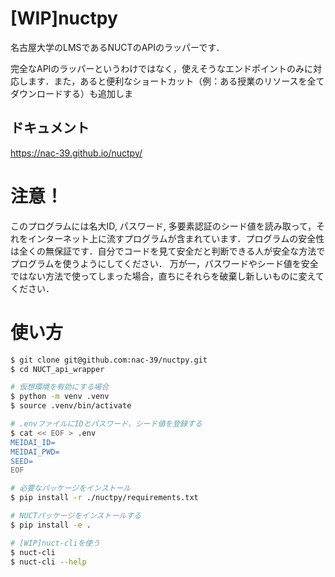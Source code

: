 # [WIP]nuctpy

名古屋大学のLMSであるNUCTのAPIのラッパーです．

完全なAPIのラッパーというわけではなく，使えそうなエンドポイントのみに対応します．また，あると便利なショートカット（例：ある授業のリソースを全てダウンロードする）も追加しま

## ドキュメント
https://nac-39.github.io/nuctpy/

# 注意！

このプログラムには名大ID, パスワード, 多要素認証のシード値を読み取って，それをインターネット上に流すプログラムが含まれています．プログラムの安全性は全くの無保証です．自分でコードを見て安全だと判断できる人が安全な方法でプログラムを使うようにしてください．
万が一，パスワードやシード値を安全ではない方法で使ってしまった場合，直ちにそれらを破棄し新しいものに変えてください．

# 使い方
```bash
$ git clone git@github.com:nac-39/nuctpy.git
$ cd NUCT_api_wrapper

# 仮想環境を有効にする場合
$ python -m venv .venv
$ source .venv/bin/activate

# .envファイルにIDとパスワード，シード値を登録する
$ cat << EOF > .env
MEIDAI_ID=
MEIDAI_PWD=
SEED=
EOF

# 必要なパッケージをインストール
$ pip install -r ./nuctpy/requirements.txt

# NUCTパッケージをインストールする
$ pip install -e .

# [WIP]nuct-cliを使う
$ nuct-cli
$ nuct-cli --help
```
